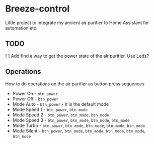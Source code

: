 # Breeze-control

Little project to integrate my ancient air purifier to Home Assistant for automation etc.

## TODO

[ ] Add find a way to get the power state of the air purifier. Use Leds?

## Operations

How to do operations on the air purifier as button press sequences

- Power On - `btn_power`
- Power Off - `btn_power`
- Mode Auto - `btn_power` - It is the default mode
- Mode Speed 1 - `btn_power`, `btn_mode`
- Mode Speed 2 - `btn_power`, `btn_mode`, `btn_mode`
- Mode Speed 3 - `btn_power`, `btn_mode`, `btn_mode`, `btn_mode`
- Mode Turbo - `btn_power`, `btn_mode`, `btn_mode`, `btn_mode`, `btn_mode`
- Mode Silent - `btn_power`, `btn_mode`, `btn_mode`, `btn_mode`, `btn_mode`, `btn_mode`
